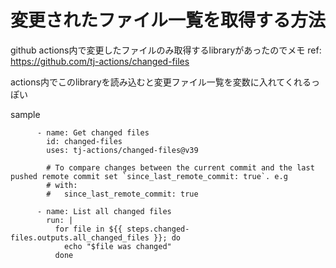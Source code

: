 # 変更されたファイル一覧を取得する方法

github actions内で変更したファイルのみ取得するlibraryがあったのでメモ
ref: https://github.com/tj-actions/changed-files

actions内でこのlibraryを読み込むと変更ファイル一覧を変数に入れてくれるっぽい

sample

```
      - name: Get changed files
        id: changed-files
        uses: tj-actions/changed-files@v39
        
        # To compare changes between the current commit and the last pushed remote commit set `since_last_remote_commit: true`. e.g
        # with:
        #   since_last_remote_commit: true 

      - name: List all changed files
        run: |
          for file in ${{ steps.changed-files.outputs.all_changed_files }}; do
            echo "$file was changed"
          done
```